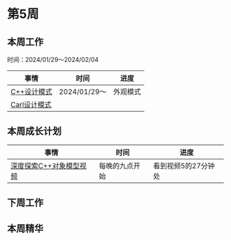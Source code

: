 # 第5周

## 本周工作

时间：2024/01/29～2024/02/04

| 事情                                                         | 时间         | 进度     |
| ------------------------------------------------------------ | ------------ | -------- |
| [C++设计模式](https://www.bilibili.com/video/BV1Zd4y1t7HK?p=1&vd_source=c6838f09fbfc9766e04f0c65ca196c42) | 2024/01/29～ | 外观模式 |
| [Carl设计模式](https://kamacoder.com/designpattern.php)      |              |          |

## 本周成长计划

| 事情                                                         | 时间           | 进度                |
| ------------------------------------------------------------ | -------------- | ------------------- |
| [深度探索C++对象模型视频](https://www.youtube.com/watch?v=t0qMVTzoMiA&list=PLlWS0G6qVHx96YnVEDfgUCWbmFwmbQraO&index=2) | 每晚的九点开始 | 看到视频5的27分钟处 |

## 下周工作

## 本周精华

